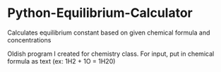 # Python-Equilibrium-Calculator
Calculates equilibrium constant based on given chemical formula and concentrations

Oldish program I created for chemistry class.
For input, put in chemical formula as text (ex: 1H2 + 1O = 1H20)
